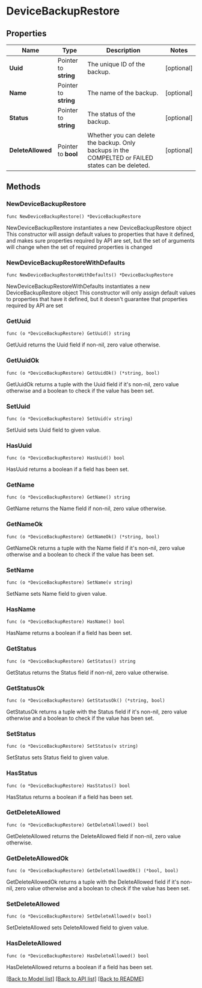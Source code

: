 # DeviceBackupRestore

## Properties

Name | Type | Description | Notes
------------ | ------------- | ------------- | -------------
**Uuid** | Pointer to **string** | The unique ID of the backup. | [optional] 
**Name** | Pointer to **string** | The name of the backup. | [optional] 
**Status** | Pointer to **string** | The status of the backup. | [optional] 
**DeleteAllowed** | Pointer to **bool** | Whether you can delete the backup. Only backups in the COMPELTED or FAILED states can be deleted. | [optional] 

## Methods

### NewDeviceBackupRestore

`func NewDeviceBackupRestore() *DeviceBackupRestore`

NewDeviceBackupRestore instantiates a new DeviceBackupRestore object
This constructor will assign default values to properties that have it defined,
and makes sure properties required by API are set, but the set of arguments
will change when the set of required properties is changed

### NewDeviceBackupRestoreWithDefaults

`func NewDeviceBackupRestoreWithDefaults() *DeviceBackupRestore`

NewDeviceBackupRestoreWithDefaults instantiates a new DeviceBackupRestore object
This constructor will only assign default values to properties that have it defined,
but it doesn't guarantee that properties required by API are set

### GetUuid

`func (o *DeviceBackupRestore) GetUuid() string`

GetUuid returns the Uuid field if non-nil, zero value otherwise.

### GetUuidOk

`func (o *DeviceBackupRestore) GetUuidOk() (*string, bool)`

GetUuidOk returns a tuple with the Uuid field if it's non-nil, zero value otherwise
and a boolean to check if the value has been set.

### SetUuid

`func (o *DeviceBackupRestore) SetUuid(v string)`

SetUuid sets Uuid field to given value.

### HasUuid

`func (o *DeviceBackupRestore) HasUuid() bool`

HasUuid returns a boolean if a field has been set.

### GetName

`func (o *DeviceBackupRestore) GetName() string`

GetName returns the Name field if non-nil, zero value otherwise.

### GetNameOk

`func (o *DeviceBackupRestore) GetNameOk() (*string, bool)`

GetNameOk returns a tuple with the Name field if it's non-nil, zero value otherwise
and a boolean to check if the value has been set.

### SetName

`func (o *DeviceBackupRestore) SetName(v string)`

SetName sets Name field to given value.

### HasName

`func (o *DeviceBackupRestore) HasName() bool`

HasName returns a boolean if a field has been set.

### GetStatus

`func (o *DeviceBackupRestore) GetStatus() string`

GetStatus returns the Status field if non-nil, zero value otherwise.

### GetStatusOk

`func (o *DeviceBackupRestore) GetStatusOk() (*string, bool)`

GetStatusOk returns a tuple with the Status field if it's non-nil, zero value otherwise
and a boolean to check if the value has been set.

### SetStatus

`func (o *DeviceBackupRestore) SetStatus(v string)`

SetStatus sets Status field to given value.

### HasStatus

`func (o *DeviceBackupRestore) HasStatus() bool`

HasStatus returns a boolean if a field has been set.

### GetDeleteAllowed

`func (o *DeviceBackupRestore) GetDeleteAllowed() bool`

GetDeleteAllowed returns the DeleteAllowed field if non-nil, zero value otherwise.

### GetDeleteAllowedOk

`func (o *DeviceBackupRestore) GetDeleteAllowedOk() (*bool, bool)`

GetDeleteAllowedOk returns a tuple with the DeleteAllowed field if it's non-nil, zero value otherwise
and a boolean to check if the value has been set.

### SetDeleteAllowed

`func (o *DeviceBackupRestore) SetDeleteAllowed(v bool)`

SetDeleteAllowed sets DeleteAllowed field to given value.

### HasDeleteAllowed

`func (o *DeviceBackupRestore) HasDeleteAllowed() bool`

HasDeleteAllowed returns a boolean if a field has been set.


[[Back to Model list]](../README.md#documentation-for-models) [[Back to API list]](../README.md#documentation-for-api-endpoints) [[Back to README]](../README.md)


